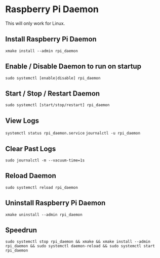 # Raspberry Pi Daemon

This will only work for Linux.

## Install Raspberry Pi Daemon
`xmake install --admin rpi_daemon`

## Enable / Disable Daemon to run on startup
`sudo systemctl [enable|disable] rpi_daemon`

## Start / Stop / Restart Daemon
`sudo systemctl [start/stop/restart] rpi_daemon`

## View Logs
`systemctl status rpi_daemon.service`
`journalctl -u rpi_daemon`

## Clear Past Logs
`sudo journalctl -m --vacuum-time=1s`

## Reload Daemon
`sudo systemctl reload rpi_daemon`

## Uninstall Raspberry Pi Daemon
`xmake uninstall --admin rpi_daemon`

## Speedrun
`sudo systemctl stop rpi_daemon && xmake && xmake install --admin rpi_daemon && sudo systemctl daemon-reload && sudo systemctl start rpi_daemon`